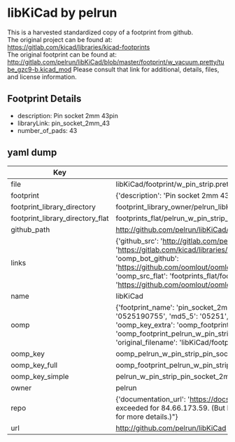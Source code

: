 # libKiCad by pelrun  
This is a harvested standardized copy of a footprint from github.  
The original project can be found at:  
https://gitlab.com/kicad/libraries/kicad-footprints  
The original footprint can be found at:
http://gitlab.com/pelrun/libKiCad/blob/master/footprint/w_vacuum.pretty/tube_gzc9-b.kicad_mod
Please consult that link for additional, details, files, and license information.  
## Footprint Details
* description: Pin socket 2mm 43pin  
* libraryLink: pin_socket_2mm_43  
* number_of_pads: 43  
## yaml dump  
| Key | Value |  
| --- | --- |  
| file | libKiCad/footprint/w_pin_strip.pretty/pin_socket_2mm_43.kicad_mod |  
| footprint | {'description': 'Pin socket 2mm 43pin', 'libraryLink': 'pin_socket_2mm_43', 'number_of_pads': 43} |  
| footprint_library_directory | footprint_library_owner/pelrun_libKiCad |  
| footprint_library_directory_flat | footprints_flat/pelrun_w_pin_strip_pin_socket_2mm_43/working |  
| github_path | http://github.com/pelrun/libKiCad/blob/master/footprint/w_pin_strip.pretty/pin_socket_2mm_43.kicad_mod |  
| links | {'github_src': 'http://gitlab.com/pelrun/libKiCad/blob/master/footprint/w_vacuum.pretty/tube_gzc9-b.kicad_mod', 'github_src_repo': 'https://gitlab.com/kicad/libraries/kicad-footprints', 'oomp_bot': 'footprints/pelrun_w_pin_strip_pin_socket_2mm_43/working', 'oomp_bot_github': 'https://github.com/oomlout/oomlout_oomp_footprint_bot/tree/main/footprints/pelrun_w_pin_strip_pin_socket_2mm_43/working', 'oomp_src_flat': 'footprints_flat/footprints_flat/pelrun_w_pin_strip_pin_socket_2mm_43/working', 'oomp_src_flat_github': 'https://github.com/oomlout/oomlout_oomp_footprint_src/tree/main/footprints_flat/pelrun_w_pin_strip_pin_socket_2mm_43/working'} |  
| name | libKiCad |  
| oomp | {'footprint_name': 'pin_socket_2mm_43', 'library_name': 'w_pin_strip', 'md5': '05251907556c6cd5846d130fca2797c2', 'md5_10': '0525190755', 'md5_5': '05251', 'md5_6': '052519', 'oomp_key': 'oomp_pelrun_w_pin_strip_pin_socket_2mm_43', 'oomp_key_extra': 'oomp_footprint_pelrun_w_pin_strip_pin_socket_2mm_43', 'oomp_key_full': 'oomp_footprint_pelrun_w_pin_strip_pin_socket_2mm_43_052519', 'oomp_key_simple': 'pelrun_w_pin_strip_pin_socket_2mm_43', 'original_filename': 'libKiCad/footprint/w_pin_strip.pretty/pin_socket_2mm_43.kicad_mod', 'owner_name': 'pelrun'} |  
| oomp_key | oomp_pelrun_w_pin_strip_pin_socket_2mm_43 |  
| oomp_key_full | oomp_footprint_pelrun_w_pin_strip_pin_socket_2mm_43 |  
| oomp_key_simple | pelrun_w_pin_strip_pin_socket_2mm_43 |  
| owner | pelrun |  
| repo | {'documentation_url': 'https://docs.github.com/rest/overview/resources-in-the-rest-api#rate-limiting', 'message': "API rate limit exceeded for 84.66.173.59. (But here's the good news: Authenticated requests get a higher rate limit. Check out the documentation for more details.)"} |  
| url | http://github.com/pelrun/libKiCad |  

